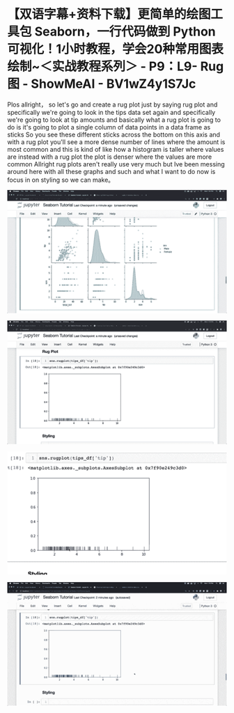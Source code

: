 # 【双语字幕+资料下载】更简单的绘图工具包 Seaborn，一行代码做到 Python 可视化！1小时教程，学会20种常用图表绘制~＜实战教程系列＞ - P9：L9- Rug图 - ShowMeAI - BV1wZ4y1S7Jc

Plos allright， so let's go and create a rug plot just by saying rug plot and specifically we're going to look in the tips data set again and specifically we're going to look at tip amounts and basically what a rug plot is going to do is it's going to plot a single column of data points in a data frame as sticks So you see these different sticks across the bottom on this axis and with a rug plot you'll see a more dense number of lines where the amount is most common and this is kind of like how a histogram is taller where values are instead with a rug plot the plot is denser where the values are more common Allright rug plots aren't really use very much but Ive been messing around here with all these graphs and such and what I want to do now is focus in on styling so we can make。



![](img/3426712cb1213cd1cdbd3ffdd8af1926_1.png)

![](img/3426712cb1213cd1cdbd3ffdd8af1926_2.png)

![](img/3426712cb1213cd1cdbd3ffdd8af1926_3.png)

![](img/3426712cb1213cd1cdbd3ffdd8af1926_4.png)